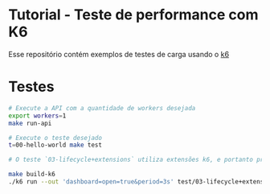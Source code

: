 # Tutorial - Teste de performance com K6
Esse repositório contém exemplos de testes de carga usando o [k6](https://k6.io/)

# Testes

```bash
# Execute a API com a quantidade de workers desejada
export workers=1
make run-api

# Execute o teste desejado
t=00-hello-world make test

# O teste `03-lifecycle+extensions` utiliza extensões k6, e portanto precisa de um binário customizado:

make build-k6
./k6 run --out 'dashboard=open=true&period=3s' test/03-lifecycle+extensions.js
```
